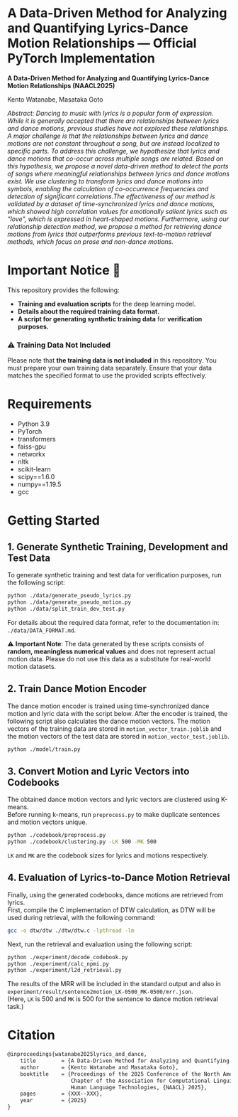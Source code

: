 # A Data-Driven Method for Analyzing and Quantifying Lyrics-Dance Motion Relationships — Official PyTorch Implementation
**A Data-Driven Method for Analyzing and Quantifying Lyrics-Dance Motion Relationships (NAACL2025)**

Kento Watanabe,  Masataka Goto

*Abstract: Dancing to music with lyrics is a popular form of expression. While it is generally accepted that there are relationships between lyrics and dance motions, previous studies have not explored these relationships. A major challenge is that the relationships between lyrics and dance motions are not constant throughout a song, but are instead localized to specific parts. To address this challenge, we hypothesize that lyrics and dance motions that co-occur across multiple songs are related. Based on this hypothesis, we propose a novel data-driven method to detect the parts of songs where meaningful relationships between lyrics and dance motions exist. We use clustering to transform lyrics and dance motions into symbols, enabling the calculation of co-occurrence frequencies and detection of significant correlations.The effectiveness of our method is validated by a dataset of time-synchronized lyrics and dance motions, which showed high correlation values for emotionally salient lyrics such as "love", which is expressed in heart-shaped motions. Furthermore, using our relationship detection method, we propose a method for retrieving dance motions from lyrics that outperforms previous text-to-motion retrieval methods, which focus on prose and non-dance motions.*

# Important Notice 🚨
This repository provides the following:
- **Training and evaluation scripts** for the deep learning model.
- **Details about the required training data format.**
- **A script for generating synthetic training data** for **verification purposes.**
### ⚠️ Training Data Not Included
Please note that **the training data is not included** in this repository. You must prepare your own training data separately. Ensure that your data matches the specified format to use the provided scripts effectively.

# Requirements
- Python 3.9
- PyTorch 
- transformers
- faiss-gpu
- networkx
- nltk
- scikit-learn
- scipy==1.6.0
- numpy==1.19.5
- gcc

# Getting Started

## 1. Generate Synthetic Training, Development and Test Data
To generate synthetic training and test data for verification purposes, run the following script:
```bash
python ./data/generate_pseudo_lyrics.py
python ./data/generate_pseudo_motion.py
python ./data/split_train_dev_test.py
```
For details about the required data format, refer to the documentation in: `./data/DATA_FORMAT.md`.

⚠️ **Important Note**: The data generated by these scripts consists of **random, meaningless numerical values** and does not represent actual motion data. Please do not use this data as a substitute for real-world motion datasets.

## 2. Train Dance Motion Encoder
The dance motion encoder is trained using time-synchronized dance motion and lyric data with the script below.
After the encoder is trained, the following script also calculates the dance motion vectors.
The motion vectors of the training data are stored in `motion_vector_train.joblib` and the motion vectors of the test data are stored in `motion_vector_test.joblib`.
```bash
python ./model/train.py
```

## 3. Convert Motion and Lyric Vectors into Codebooks
The obtained dance motion vectors and lyric vectors are clustered using K-means.  
Before running k-means, run `preprocess.py` to make duplicate sentences and motion vectors unique.
```bash
python ./codebook/preprocess.py
python ./codebook/clustering.py -LK 500 -MK 500
```
`LK` and `MK` are the codebook sizes for lyrics and motions respectively.

## 4. Evaluation of Lyrics-to-Dance Motion Retrieval
Finally, using the generated codebooks, dance motions are retrieved from lyrics.  
First, compile the C implementation of DTW calculation, as DTW will be used during retrieval, with the following command:
```bash
gcc -o dtw/dtw ./dtw/dtw.c -lpthread -lm
```
Next, run the retrieval and evaluation using the following script:
```bash
python ./experiment/decode_codebook.py
python ./experiment/calc_npmi.py
python ./experiment/l2d_retrieval.py
```
The results of the MRR will be included in the standard output and also in `experiment/result/sentence2motion_LK-0500_MK-0500/mrr.json`.  
(Here, `LK` is 500 and `MK` is 500 for the sentence to dance motion retrieval task.)

# Citation
```tex
@inproceedings{watanabe2025lyrics_and_dance,
    title        = {A Data-Driven Method for Analyzing and Quantifying Lyrics-Dance Motion Relationships}, 
    author       = {Kento Watanabe and Masataka Goto}, 
    booktitle    = {Proceedings of the 2025 Conference of the North American
                    Chapter of the Association for Computational Linguistics: 
                    Human Language Technologies, {NAACL} 2025},
    pages        = {XXX--XXX},
    year         = {2025}
}
```
